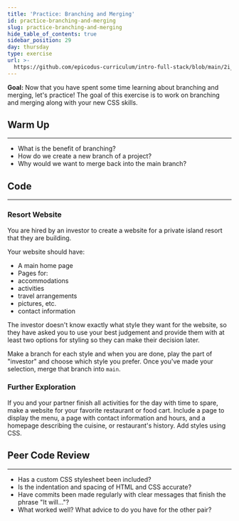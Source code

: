 ```yaml
---
title: 'Practice: Branching and Merging'
id: practice-branching-and-merging
slug: practice-branching-and-merging
hide_table_of_contents: true
sidebar_position: 29
day: thursday
type: exercise
url: >-
  https://github.com/epicodus-curriculum/intro-full-stack/blob/main/2i_classwork_practice_branching_and_merging.md
---
```


**Goal:**  Now that you have spent some time learning about branching and merging, let's practice! The goal of this exercise is to work on branching and merging along with your new CSS skills.

## Warm Up
<hr />

* What is the benefit of branching?
* How do we create a new branch of a project?
* Why would we want to merge back into the main branch?

## Code
<hr />

### Resort Website

You are hired by an investor to create a website for a private island resort that they are building.

Your website should have:

* A main home page
* Pages for:
 * accommodations
 * activities
 * travel arrangements
 * pictures, etc.
 * contact information

The investor doesn't know exactly what style they want for the website, so they have asked you to use your best judgement and provide them with at least two options for styling so they can make their decision later.

Make a branch for each style and when you are done, play the part of "investor" and choose which style you prefer. Once you've made your selection, merge that branch into `main`.

### Further Exploration

If you and your partner finish all activities for the day with time to spare, make a website for your favorite restaurant or food cart. Include a page to display the menu, a page with contact information and hours, and a homepage describing the cuisine, or restaurant's history. Add styles using CSS.

## Peer Code Review
<hr />

* Has a custom CSS stylesheet been included?
* Is the indentation and spacing of HTML and CSS accurate?
* Have commits been made regularly with clear messages that finish the phrase "It will…"?
* What worked well? What advice to do you have for the other pair?
